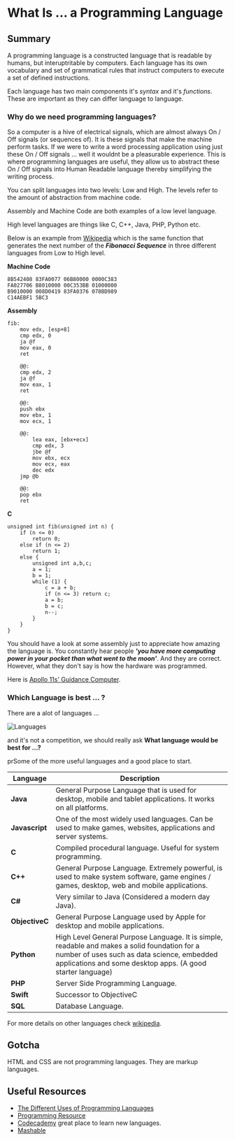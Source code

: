 What Is ... a Programming Language
===

## Summary

A programming language is a constructed language that is readable by humans, but interuptritable by computers. Each language has its own vocabulary and set of grammatical rules that instruct computers to execute a set of defined instructions.

Each language has two main components it's *syntax* and it's *functions*. These are important as they can differ language to language.

### Why do we need programming languages?

So a computer is a hive of electrical signals, which are almost always On / Off signals (or sequences of). It is these signals that make the machine perform tasks. If we were to write a word processing application using just these On / Off signals ... well it wouldnt be a pleasurable experience. This is where programming languages are useful, they allow us to abstract these On / Off signals into Human Readable language thereby simplifying the writing process.

You can split languages into two levels: Low and High.
The levels refer to the amount of abstraction from machine code. 

Assembly and Machine Code are both examples of a low level language. 

High level languages are things like C, C++, Java, PHP, Python etc.

Below is an example from [Wikipedia](https://en.wikipedia.org/wiki/Low-level_programming_language) which is the same function that generates the next number of the ***Fibonacci Sequence*** in three different languages from Low to High level.

**Machine Code**

~~~
8B542408 83FA0077 06B80000 0000C383
FA027706 B8010000 00C353BB 01000000
B9010000 008D0419 83FA0376 078BD989
C14AEBF1 5BC3
~~~

**Assembly**

~~~
fib:
    mov edx, [esp+8]
    cmp edx, 0
    ja @f
    mov eax, 0
    ret
    
    @@:
    cmp edx, 2
    ja @f
    mov eax, 1
    ret
    
    @@:
    push ebx
    mov ebx, 1
    mov ecx, 1
    
    @@:
        lea eax, [ebx+ecx]
        cmp edx, 3
        jbe @f
        mov ebx, ecx
        mov ecx, eax
        dec edx
    jmp @b
    
    @@:
    pop ebx
    ret
~~~

**C**

~~~
unsigned int fib(unsigned int n) {
    if (n <= 0)
        return 0;
    else if (n <= 2)
        return 1;
    else {
        unsigned int a,b,c;
        a = 1;
        b = 1;
        while (1) {
            c = a + b;
            if (n <= 3) return c;
            a = b;
            b = c;
            n--;
        }
    }
}
~~~

You should have a look at some assembly just to appreciate how amazing the language is. You constantly hear people ***'you have more computing power in your pocket than what went to the moon'***. And they are correct. However, what they don't say is how the hardware was programmed. 

Here is [Apollo 11s' Guidance Computer](https://github.com/chrislgarry/Apollo-11/).

### Which Language is best ... ?

There are a alot of languages ... 

![Languages](../images/languages.gif "Languages")

and it's not a competition, we should really ask **What language would be best for ...?**

prSome of the more useful languages and a good place to start.

Language | Description
--- | --- 
**Java** | General Purpose Language that is used for desktop, mobile and tablet applications. It works on all platforms. 
**Javascript** | One of the most widely used languages. Can be used to make games, websites, applications and server systems.
**C** | Compiled procedural language. Useful for system programming.
**C++** | General Purpose Language. Extremely powerful, is used to make system software, game engines / games, desktop, web and mobile applications.
**C#** | Very similar to Java (Considered a modern day Java).
**ObjectiveC** | General Purpose Language used by Apple for desktop and mobile applications.
**Python** | High Level General Purpose Language. It is simple, readable and makes a solid foundation for a number of uses such as data science, embedded applications and some desktop apps. (A good starter language)
**PHP** | Server Side Programming Language. 
**Swift** | Successor to ObjectiveC
**SQL** | Database Language.

For more details on other languages check [wikipedia](https://en.wikipedia.org/wiki/List_of_programming_languages).

## Gotcha

HTML and CSS are not programming languages. They are markup languages.

## Useful Resources

* [The Different Uses of Programming Languages](https://9gag.com/gag/aDwN219/the-different-uses-of-programming-languages)
* [Programming Resource](http://programming-motherfucker.com/become.html)
* [Codecademy](https://www.codecademy.com/) great place to learn new languages.
* [Mashable](http://mashable.com/2014/01/21/learn-programming-languages/#OuiGgabTSaqB)